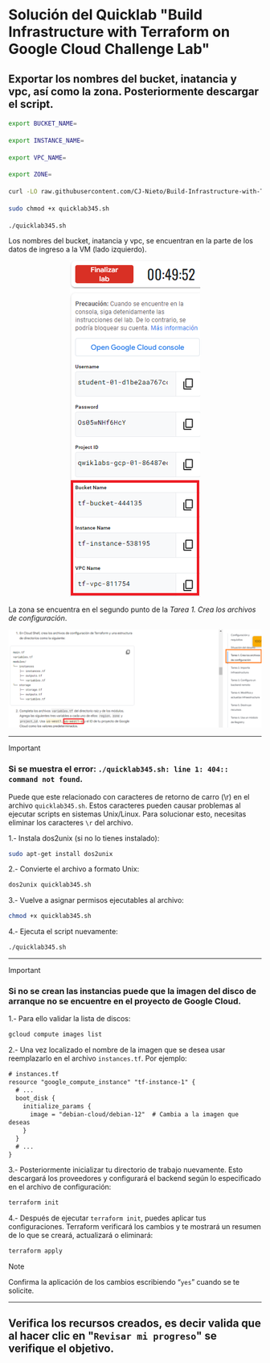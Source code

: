 # Solución del Quicklab "Build Infrastructure with Terraform on Google Cloud Challenge Lab"

## Exportar los nombres del bucket, inatancia y vpc, así como la zona. Posteriormente descargar el script.

```bash
export BUCKET_NAME=

export INSTANCE_NAME=

export VPC_NAME=

export ZONE=

curl -LO raw.githubusercontent.com/CJ-Nieto/Build-Infrastructure-with-Terraform-on-Google-Cloud-Challenge-Lab-Solution/main/quicklab345.sh

sudo chmod +x quicklab345.sh

./quicklab345.sh
```

Los nombres del bucket, inatancia y vpc, se encuentran en la parte de los datos de ingreso a la VM (lado izquierdo).

<p align="center">
  <img width="auto" height="auto" src="https://github.com/CJ-Nieto/Build-Infrastructure-with-Terraform-on-Google-Cloud-Challenge-Lab-Solution/blob/main/imgs/export.png">
</p>

La zona se encuentra en el segundo punto de la _Tarea 1. Crea los archivos de configuración_.

<p align="center">
  <img width="auto" height="auto" src="https://github.com/CJ-Nieto/Build-Infrastructure-with-Terraform-on-Google-Cloud-Challenge-Lab-Solution/blob/main/imgs/export_zone.png">
</p>

---
>[!IMPORTANT]
>### Si se muestra el error: ```./quicklab345.sh: line 1: 404:: command not found```.

Puede que este relacionado con caracteres de retorno de carro (\r) en el archivo ```quicklab345.sh```. Estos caracteres pueden causar problemas al ejecutar scripts en sistemas Unix/Linux.
Para solucionar esto, necesitas eliminar los caracteres ```\r``` del archivo.

1.- Instala dos2unix (si no lo tienes instalado):
```bash
sudo apt-get install dos2unix
```

2.- Convierte el archivo a formato Unix:
```bash
dos2unix quicklab345.sh
```

3.- Vuelve a asignar permisos ejecutables al archivo:
```bash
chmod +x quicklab345.sh
```

4.- Ejecuta el script nuevamente:
```bash
./quicklab345.sh
```

---
>[!IMPORTANT]
>### Si no se crean las instancias puede que la imagen del disco de arranque no se encuentre en el proyecto de Google Cloud.

1.- Para ello validar la lista de discos:
```bash
gcloud compute images list
```

2.- Una vez localizado el nombre de la imagen que se desea usar reemplazarlo en el archivo ```instances.tf```. Por ejemplo:
```
# instances.tf
resource "google_compute_instance" "tf-instance-1" {
  # ...
  boot_disk {
    initialize_params {
      image = "debian-cloud/debian-12"  # Cambia a la imagen que deseas
    }
  }
  # ...
}
```

3.- Posteriormente inicializar tu directorio de trabajo nuevamente. Esto descargará los proveedores y configurará el backend según lo especificado en el archivo de configuración:
```bash
terraform init
```

4.- Después de ejecutar ```terraform init```, puedes aplicar tus configuraciones.
Terraform verificará los cambios y te mostrará un resumen de lo que se creará, actualizará o eliminará:
```bash
terraform apply
```

>[!NOTE]
>Confirma la aplicación de los cambios escribiendo “```yes```” cuando se te solicite.

---
## Verifica los recursos creados, es decir valida que al hacer clic en "```Revisar mi progreso```" se verifique el objetivo.

